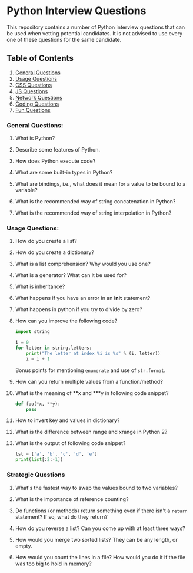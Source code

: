# Python Interview Questions

This repository contains a number of Python interview questions that can be 
used when vetting potential candidates. It is not advised to use every one of 
these questions for the same candidate.

## Table of Contents

  1. [General Questions](#general-questions)
  1. [Usage Questions](#usage-questions)
  1. [CSS Questions](#css-questions)
  1. [JS Questions](#js-questions)
  1. [Network Questions](#network-questions)
  1. [Coding Questions](#coding-questions)
  1. [Fun Questions](#fun-questions)


### General Questions:

1. What is Python?

1. Describe some features of Python.

1. How does Python execute code?

1. What are some built-in types in Python?

1. What are bindings, i.e., what does it mean for a value to be bound to a
   variable?

1. What is the recommended way of string concatenation in Python?

1. What is the recommended way of string interpolation in Python?



### Usage Questions:

1. How do you create a list?

1. How do you create a dictionary?

1. What is a list comprehension? Why would you use one?

1. What is a generator? What can it be used for?

1. What is inheritance? 

1. What happens if you have an error in an __init__ statement? 

1. What happens in python if you try to divide by zero?

1. How can you improve the following code?

   ```python
   import string

   i = 0
   for letter in string.letters:
       print("The letter at index %i is %s" % (i, letter))
       i = i + 1
   ```

   Bonus points for mentioning `enumerate` and use of `str.format`.

1. How can you return multiple values from a function/method?

1. What is the meaning of **x and ***y in following code snippet?

   ```python
   def foo(*x, **y):
       pass
   ```
   
1. How to invert key and values in dictionary?

1. What is the difference between range and xrange in Python 2?

1. What is the output of following code snippet?

   ```python
   lst = ['a', 'b', 'c', 'd', 'e']
   print(list[:2:-1])
   ```

### Strategic Questions

1. What's the fastest way to swap the values bound to two variables?

1. What is the importance of reference counting?

1. Do functions (or methods) return something even if there isn't a `return`
   statement? If so, what do they return?

1. How do you reverse a list? Can you come up with at least three ways? 

1. How would you merge two sorted lists? They can be any length, or empty. 

1. How would you count the lines in a file? How would you do it if the file was too big to hold in memory?





